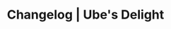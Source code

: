 ---
layout: minecraft-mod/changelog

title:  Changelog \| Ube's Delight 
mod_id: ubesdelight
permalink: /ubesdelight/changelog
---